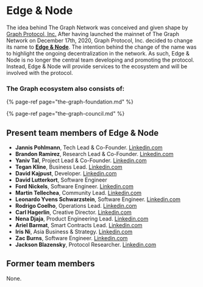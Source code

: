 # Edge & Node

The idea behind The Graph Network was conceived and given shape by [Graph Protocol, Inc.](graph-protocol-inc..md) After having launched the mainnet of The Graph Network on December 17th, 2020, Graph Protocol, Inc. decided to change its name to [**Edge & Node**](https://edgeandnode.com/). The intention behind the change of the name was to highlight the ongoing decentralization in the network. As such, Edge & Node is no longer the central team developing and promoting the protocol. Instead, Edge & Node will provide services to the ecosystem and will be involved with the protocol.

### The Graph ecosystem also consists of:

{% page-ref page="the-graph-foundation.md" %}

{% page-ref page="the-graph-council.md" %}

## Present team members of Edge & Node

* **Jannis Pohlmann**, Tech Lead & Co-Founder. [Linkedin.com](https://de.linkedin.com/in/jannispohlmann)
* **Brandon Ramirez**,  Research Lead & Co-Founder. [Linkedin.com](https://www.linkedin.com/in/1stramirez)
* **Yaniv Tal**, Project Lead & Co-Founder. [Linkedin.com](https://www.linkedin.com/in/yanivtal9)
* **Tegan Kline**, Business Lead. [Linkedin.com](https://www.linkedin.com/in/tegan-kline-17306b60)
* **David Kajpust**, Developer. [Linkedin.com](https://ca.linkedin.com/in/davidkajpust)
* **David Lutterkort**, Software Engineer
* **Ford Nickels**, Software Engineer. [Linkedin.com](https://www.linkedin.com/in/fordnickels)
* **Martin Tellechea**, Community Lead. [Linkedin.com](https://www.linkedin.com/in/martintel/)
* **Leonardo Yvens Schwarzstein**, Software Engineer. [Linkedin.com](https://br.linkedin.com/in/leonardo-yvens-schwarzstein-b05773106)
* **Rodrigo Coelho**, Operations Lead. [Linkedin.com](https://www.linkedin.com/in/rodrigoco)
* **Carl Hagerlin**, Creative Director. [Linkedin.com](https://www.linkedin.com/in/carlhagerling/)
* **Nena Djaja**, Product Engineering Lead. [Linkedin.com](https://www.linkedin.com/in/nevenadjaja)
* **Ariel Barmat**, Smart Contracts Lead. [Linkedin.com](https://ar.linkedin.com/in/abarmat)
* **Iris Ni**, Asia Business & Strategy. [Linkedin.com](https://sg.linkedin.com/in/iris-ni-342592102)
* **Zac Burns**, Software Engineer. [Linkedin.com](https://www.linkedin.com/in/zacktburns)
* **Jackson Blazensky**, Protocol Researcher. [Linkedin.com](https://www.linkedin.com/in/jackson-blazensky-8409a183)

## Former team members

None.

